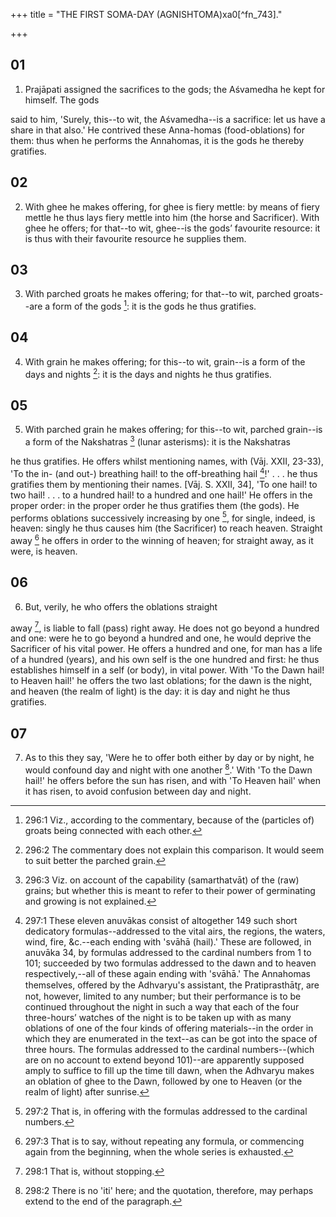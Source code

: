 +++
title = "THE FIRST SOMA-DAY (AGNISHTOMA)xa0[^fn_743]."

+++


## 01
1. Prajāpati assigned the sacrifices to the gods; the Aśvamedha he kept for himself. The gods

said to him, 'Surely, this--to wit, the Aśvamedha--is a sacrifice: let us have a share in that also.' He contrived these Anna-homas (food-oblations) for them: thus when he performs the Annahomas, it is the gods he thereby gratifies.

## 02
2. With ghee he makes offering, for ghee is fiery mettle: by means of fiery mettle he thus lays fiery mettle into him (the horse and Sacrificer). With ghee he offers; for that--to wit, ghee--is the gods’ favourite resource: it is thus with their favourite resource he supplies them.

## 03
3. With parched groats he makes offering; for that--to wit, parched groats--are a form of the gods [^fn_744]: it is the gods he thus gratifies.

[^fn_744]: 296:1 Viz., according to the commentary, because of the (particles of) groats being connected with each other.

## 04
4. With grain he makes offering; for this--to wit, grain--is a form of the days and nights [^fn_745]: it is the days and nights he thus gratifies.

[^fn_745]: 296:2 The commentary does not explain this comparison. It would seem to suit better the parched grain.

## 05
5. With parched grain he makes offering; for this--to wit, parched grain--is a form of the Nakshatras [^fn_746] (lunar asterisms): it is the Nakshatras

[^fn_746]: 296:3 Viz. on account of the capability (samarthatvāt) of the (raw) grains; but whether this is meant to refer to their power of germinating and growing is not explained.

he thus gratifies. He offers whilst mentioning names, with (Vāj. XXII, 23-33), 'To the in- (and out-) breathing hail! to the off-breathing hail [^fn_747]!' . . . he thus gratifies them by mentioning their names. [Vāj. S. XXII, 34], 'To one hail! to two hail! . . . to a hundred hail! to a hundred and one hail!' He offers in the proper order: in the proper order he thus gratifies them (the gods). He performs oblations successively increasing by one [^fn_748], for single, indeed, is heaven: singly he thus causes him (the Sacrificer) to reach heaven. Straight away [^fn_749] he offers in order to the winning of heaven; for straight away, as it were, is heaven.

[^fn_747]: 297:1 These eleven anuvākas consist of altogether 149 such short dedicatory formulas--addressed to the vital airs, the regions, the waters, wind, fire, &c.--each ending with 'svāhā (hail).' These are followed, in anuvāka 34, by formulas addressed to the cardinal numbers from 1 to 101; succeeded by two formulas addressed to the dawn and to heaven respectively,--all of these again ending with 'svāhā.' The Annahomas themselves, offered by the Adhvaryu's assistant, the Pratiprasthātr̥, are not, however, limited to any number; but their performance is to be continued throughout the night in such a way that each of the four three-hours’ watches of the night is to be taken up with as many oblations of one of the four kinds of offering materials--in the order in which they are enumerated in the text--as can be got into the space of three hours. The formulas addressed to the cardinal numbers--(which are on no account to extend beyond 101)--are apparently supposed amply to suffice to fill up the time till dawn, when the Adhvaryu makes an oblation of ghee to the Dawn, followed by one to Heaven (or the realm of light) after sunrise.

[^fn_748]: 297:2 That is, in offering with the formulas addressed to the cardinal numbers.

[^fn_749]: 297:3 That is to say, without repeating any formula, or commencing again from the beginning, when the whole series is exhausted.

## 06
6. But, verily, he who offers the oblations straight

away [^fn_750], is liable to fall (pass) right away. He does not go beyond a hundred and one: were he to go beyond a hundred and one, he would deprive the Sacrificer of his vital power. He offers a hundred and one, for man has a life of a hundred (years), and his own self is the one hundred and first: he thus establishes himself in a self (or body), in vital power. With 'To the Dawn hail! to Heaven hail!' he offers the two last oblations; for the dawn is the night, and heaven (the realm of light) is the day: it is day and night he thus gratifies.

[^fn_750]: 298:1 That is, without stopping.

## 07
7. As to this they say, 'Were he to offer both either by day or by night, he would confound day and night with one another [^fn_751].' With 'To the Dawn hail!' he offers before the sun has risen, and with 'To Heaven hail' when it has risen, to avoid confusion between day and night.

[^fn_751]: 298:2 There is no 'iti' here; and the quotation, therefore, may perhaps extend to the end of the paragraph.


